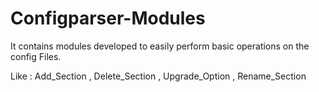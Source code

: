 # Configparser-Modules
It contains modules developed to easily perform basic operations on the config Files.

Like : Add_Section , Delete_Section , Upgrade_Option , Rename_Section
